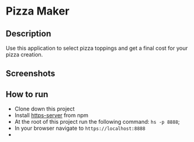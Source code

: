 # Pizza Maker

## Description
Use this application to select pizza toppings and get a final cost for your pizza creation. 

## Screenshots


## How to run
* Clone down this project
* Install [https-server](https://www.npmjs.com/package/http-server) from npm
* At the root of this project run the following command: `hs -p 8888`;
* In your browser navigate to `https://localhost:8888`
* 